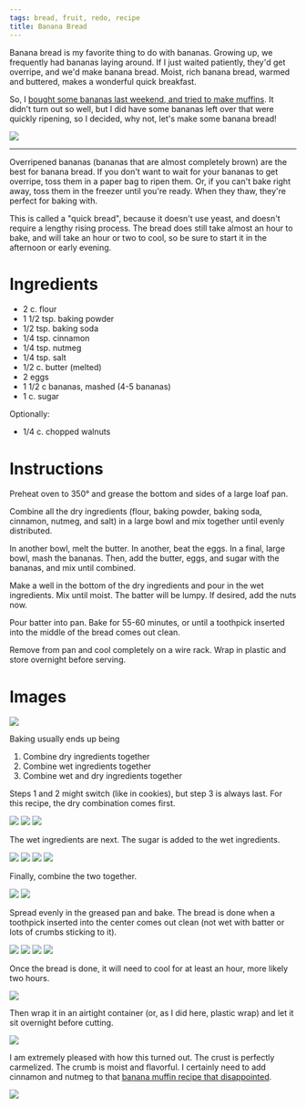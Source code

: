 ```yaml
---
tags: bread, fruit, redo, recipe
title: Banana Bread
---
```


Banana bread is my favorite thing to do with bananas. Growing up, we frequently
had bananas laying around. If I just waited patiently, they'd get overripe, and
we'd make banana bread. Moist, rich banana bread, warmed and buttered, makes a
wonderful quick breakfast.

So, I [bought some bananas last weekend, and tried to make
muffins](/blog/2015/03/28/muffin-mania). It didn't turn out so well, but I
did have some bananas left over that were quickly ripening, so I decided, why
not, let's make some banana bread!

![](glamour-shot.jpg)

---

Overripened bananas (bananas that are almost completely brown) are the best for
banana bread. If you don't want to wait for your bananas to get overripe, toss
them in a paper bag to ripen them. Or, if you can't bake right away, toss them
in the freezer until you're ready. When they thaw, they're perfect for baking
with.

This is called a "quick bread", because it doesn't use yeast, and doesn't
require a lengthy rising process. The bread does still take almost an hour to
bake, and will take an hour or two to cool, so be sure to start it in the
afternoon or early evening.

# Ingredients

* 2 c. flour
* 1 1/2 tsp. baking powder
* 1/2 tsp. baking soda
* 1/4 tsp. cinnamon
* 1/4 tsp. nutmeg
* 1/4 tsp. salt
* 1/2 c. butter (melted)
* 2 eggs
* 1 1/2 c bananas, mashed (4-5 bananas)
* 1 c. sugar

Optionally:

* 1/4 c. chopped walnuts

# Instructions

Preheat oven to 350° and grease the bottom and sides of a large loaf pan.

Combine all the dry ingredients (flour, baking powder, baking soda, cinnamon,
nutmeg, and salt) in a large bowl and mix together until evenly distributed.

In another bowl, melt the butter. In another, beat the eggs. In a final, large
bowl, mash the bananas. Then, add the butter, eggs, and sugar with the bananas,
and mix until combined.

Make a well in the bottom of the dry ingredients and pour in the wet ingredients.
Mix until moist. The batter will be lumpy. If desired, add the nuts now.

Pour batter into pan. Bake for 55-60 minutes, or until a toothpick inserted into
the middle of the bread comes out clean.

Remove from pan and cool completely on a wire rack. Wrap in plastic and store
overnight before serving.

# Images

![](ingredients.jpg)

Baking usually ends up being

1. Combine dry ingredients together
2. Combine wet ingredients together
3. Combine wet and dry ingredients together

Steps 1 and 2 might switch (like in cookies), but step 3 is always last. For
this recipe, the dry combination comes first.

![](dry-ingredients-1.jpg)
![](dry-ingredients-2.jpg)
![](dry-ingredients-3.jpg)

The wet ingredients are next. The sugar is added to the wet ingredients.

![](wet-ingredients-1.jpg)
![](wet-ingredients-2.jpg)
![](add-sugar-1.jpg)
![](add-sugar-2.jpg)

Finally, combine the two together.

![](combine-1.jpg)
![](combine-2.jpg)

Spread evenly in the greased pan and bake. The bread is done when a toothpick inserted
into the center comes out clean (not wet with batter or lots of crumbs sticking to it).

![](bake-1.jpg)
![](bake-2.jpg)
![](bake-3.jpg)
![](bake-4.jpg)

Once the bread is done, it will need to cool for at least an hour, more likely
two hours.

![](done.jpg)

Then wrap it in an airtight container (or, as I did here, plastic wrap) and let
it sit overnight before cutting.

![](wrapped.jpg)

I am extremely pleased with how this turned out. The crust is perfectly
carmelized. The crumb is moist and flavorful. I certainly need to add cinnamon
and nutmeg to that [banana muffin recipe that disappointed](/blog/2015/03/28/muffin-mania).

![](glamour-shot.jpg)

